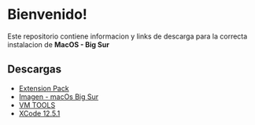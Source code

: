 
# Bienvenido!

Este repositorio contiene informacion y links de descarga para la correcta instalacion de **MacOS - Big Sur**

## Descargas
- [Extension Pack](Oracle_VM_VirtualBox_Extension_Pack-7.0.16.vbox-extpack)
- [Imagen - macOs Big Sur](https://www.mediafire.com/file/dbfod9u5q9ii9nd/macOS_Big_Sur_11.0.1_%252820B29%2529.iso/file)
- [VM TOOLS](vmtools.zip)
- [XCode 12.5.1](https://developer.apple.com/services-account/download?path=/Developer_Tools/Xcode_12.5.1/Xcode_12.5.1.xip)
